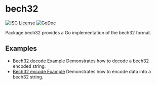 # bech32

[![ISC License](http://img.shields.io/badge/license-ISC-blue.svg)](https://choosealicense.com/licenses/isc/)
[![GoDoc](https://godoc.org/github.com/consensus-network/consensusd/util/bech32?status.png)](http://godoc.org/github.com/consensus-network/consensusd/util/bech32)

Package bech32 provides a Go implementation of the bech32 format.

## Examples

* [Bech32 decode Example](http://godoc.org/github.com/consensus-network/consensusd/util/bech32#example-Bech32Decode)
  Demonstrates how to decode a bech32 encoded string.
* [Bech32 encode Example](http://godoc.org/github.com/consensus-network/consensusd/util/bech32#example-BechEncode)
  Demonstrates how to encode data into a bech32 string.
